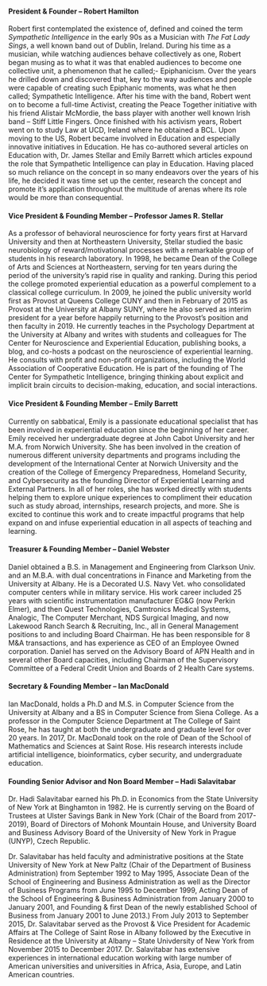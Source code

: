 
#### President & Founder – Robert Hamilton 

Robert first contemplated the existence of, defined and coined the term *Sympathetic Intelligence* in the early 90s as a Musician with *The Fat Lady Sings*, a well known band out of Dublin, Ireland. During his time as a musician, while watching audiences behave collectively as one, Robert began musing as to what it was that enabled audiences to become one collective unit, a phenomenon that he called;- Epiphanicism. Over the years he drilled down and discovered that, key to the way audiences and people were capable of creating such Epiphanic moments, was what he then called; Sympathetic Intelligence. After his time with the band, Robert went on to become a full-time Activist, creating the Peace Together initiative with his friend Alistair McMordie, the bass player with another well known Irish band – Stiff Little Fingers. Once finished with his activism years, Robert went on to study Law at UCD, Ireland where he obtained a BCL. Upon moving to the US, Robert became involved in Education and especially innovative initiatives in Education. He has co-authored several articles on Education with, Dr. James Stellar and Emily Barrett which articles expound the role that Sympathetic Intelligence can play in Education. Having placed so much reliance on the concept in so many endeavors over the years of his life, he decided it was time set up the center, research the concept and promote it’s application throughout the multitude of arenas where its role would be more than consequential.


#### Vice President & Founding Member – Professor James R. Stellar

As a professor of behavioral neuroscience for forty years first at Harvard University and then at Northeastern University, Stellar studied the basic neurobiology of reward/motivational processes with a remarkable group of students in his research laboratory. In 1998, he became Dean of the College of Arts and Sciences at Northeastern, serving for ten years during the period of the university’s rapid rise in quality and ranking. During this period the college promoted experiential education as a powerful complement to a classical college curriculum. In 2009, he joined the public university world first as Provost at Queens College CUNY and then in February of 2015 as Provost at the University at Albany SUNY, where he also served as interim president for a year before happily returning to the Provost’s position and then faculty in 2019. He currently teaches in the Psychology Department at the University at Albany and writes with students and colleagues for The Center for Neuroscience and Experiential Education, publishing books, a blog, and co-hosts a podcast on the neuroscience of experiential learning. He consults with profit and non-profit organizations, including the World Association of Cooperative Education. He is part of the founding of The Center for Sympathetic Intelligence, bringing thinking about explicit and implicit brain circuits to decision-making, education, and social interactions.


#### Vice President & Founding Member – Emily Barrett 

Currently on sabbatical, Emily is a passionate educational specialist that has been involved in experiential education since the beginning of her career. Emily received her undergraduate degree at John Cabot University and her M.A. from Norwich University. She has been involved in the creation of numerous different university departments and programs including the development of the International Center at Norwich University and the creation of the College of Emergency Preparedness, Homeland Security, and Cybersecurity as the founding Director of Experiential Learning and External Partners. In all of her roles, she has worked directly with students helping them to explore unique experiences to compliment their education such as study abroad, internships, research projects, and more. She is excited to continue this work and to create impactful programs that help expand on and infuse experiential education in all aspects of teaching and learning. 

#### Treasurer & Founding Member – Daniel Webster

Daniel obtained a B.S. in Management and Engineering from Clarkson Univ. and an M.B.A. with dual concentrations in Finance and Marketing from the University at Albany. He is a Decorated U.S. Navy Vet. who consolidated computer centers while in military service. His work career included 25 years with scientific instrumentation manufacturer EG&G (now Perkin Elmer), and then Quest Technologies, Camtronics Medical Systems, Analogic, The Computer Merchant, NDS Surgical Imaging, and now Lakewood Ranch Search & Recruiting, Inc., all in General Management positions to and including Board Chairman. He has been responsible for 8 M&A transactions, and has experience as CEO of an Employee Owned corporation. Daniel has served on the Advisory Board of APN Health and in several other Board capacities, including Chairman of the Supervisory Committee of a Federal Credit Union and Boards of 2 Health Care systems.


#### Secretary & Founding Member – Ian MacDonald

Ian MacDonald, holds a Ph.D and M.S. in Computer Science from the University at Albany and a BS in Computer Science from Siena College.  As a professor in the Computer Science Department at The College of Saint Rose, he has taught at both the undergraduate and graduate level for over 20 years.  In 2017, Dr. MacDonald took on the role of Dean of the School of Mathematics and Sciences at Saint Rose. His research interests include artificial intelligence, bioinformatics, cyber security, and undergraduate education.


#### Founding Senior Advisor and Non Board Member – Hadi Salavitabar

Dr. Hadi Salavitabar earned his Ph.D. in Economics from the State University of New York at Binghamton in 1982. He is currently serving on the Board of Trustees at Ulster Savings Bank in New York (Chair of the Board from 2017-2019), Board of Directors of Mohonk Mountain House, and University Board and Business Advisory Board of the University of New York in Prague (UNYP), Czech Republic. 

Dr. Salavitabar has held faculty and administrative positions at the State University of New York at New Paltz (Chair of the Department of Business Administration) from September 1992 to May 1995, Associate Dean of the School of Engineering and Business Administration as well as the Director of Business Programs from June 1995 to December 1999, Acting Dean of the School of Engineering & Business Administration from January 2000 to January 2001, and Founding & first Dean of the newly established School of Business from January 2001 to June 2013.)  From July 2013 to September 2015, Dr. Salavitabar served as the Provost & Vice President for Academic Affairs at The College of Saint Rose in Albany followed by the Executive in Residence at the University at Albany – State Univdersity of New York from November 2015 to December 2017.  Dr. Salavitabar has extensive experiences in international education working with large number of American universities and universities in Africa, Asia, Europe, and Latin American countries.

